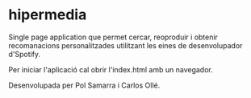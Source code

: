 # hipermedia

Single page application que permet cercar, reoproduir i obtenir recomanacions personalitzades utilitzant 
les eines de desenvolupador d'Spotify.

Per iniciar l'aplicació cal obrir l'index.html amb un navegador.

Desenvolupada per Pol Samarra i Carlos Ollé.
